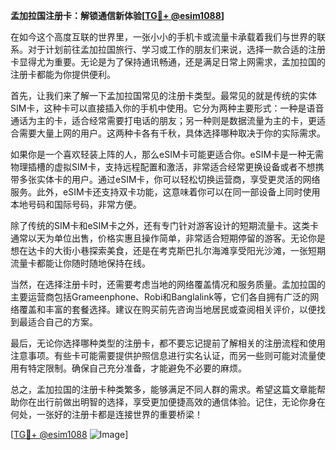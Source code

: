 **孟加拉国注册卡：解锁通信新体验[[TG💪+ @esim1088](https://t.me/s/esim1088)]**

在如今这个高度互联的世界里，一张小小的手机卡或流量卡承载着我们与世界的联系。对于计划前往孟加拉国旅行、学习或工作的朋友们来说，选择一款合适的注册卡显得尤为重要。无论是为了保持通讯畅通，还是满足日常上网需求，孟加拉国的注册卡都能为你提供便利。

首先，让我们来了解一下孟加拉国常见的注册卡类型。最常见的就是传统的实体SIM卡，这种卡可以直接插入你的手机中使用。它分为两种主要形式：一种是语音通话为主的卡，适合经常需要打电话的朋友；另一种则是数据流量为主的卡，更适合需要大量上网的用户。这两种卡各有千秋，具体选择哪种取决于你的实际需求。

如果你是一个喜欢轻装上阵的人，那么eSIM卡可能更适合你。eSIM卡是一种无需物理插槽的虚拟SIM卡，支持远程配置和激活，非常适合经常更换设备或者不想携带多张实体卡的用户。通过eSIM卡，你可以轻松切换运营商，享受更灵活的网络服务。此外，eSIM卡还支持双卡功能，这意味着你可以在同一部设备上同时使用本地号码和国际号码，非常方便。

除了传统的SIM卡和eSIM卡之外，还有专门针对游客设计的短期流量卡。这类卡通常以天为单位出售，价格实惠且操作简单，非常适合短期停留的游客。无论你是想在达卡的大街小巷探索美食，还是在考克斯巴扎尔海滩享受阳光沙滩，一张短期流量卡都能让你随时随地保持在线。

当然，在选择注册卡时，还需要考虑当地的网络覆盖情况和服务质量。孟加拉国的主要运营商包括Grameenphone、Robi和Banglalink等，它们各自拥有广泛的网络覆盖和丰富的套餐选择。建议在购买前先咨询当地居民或查阅相关评价，以便找到最适合自己的方案。

最后，无论你选择哪种类型的注册卡，都不要忘记提前了解相关的注册流程和使用注意事项。有些卡可能需要提供护照信息进行实名认证，而另一些则可能对流量使用有特定限制。确保自己充分准备，才能避免不必要的麻烦。

总之，孟加拉国的注册卡种类繁多，能够满足不同人群的需求。希望这篇文章能帮助你在出行前做出明智的选择，享受更加便捷高效的通信体验。记住，无论你身在何处，一张好的注册卡都是连接世界的重要桥梁！

[[TG💪+ @esim1088](https://t.me/s/esim1088) ![Image](https://i.postimg.cc/4NQfJmqS/Snipaste-2025-05-13-00-14-12.png)]
